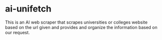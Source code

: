# ai-unifetch
This is an AI web scraper that scrapes universities or colleges website based on the url given and provides and organize the information based on our request.
